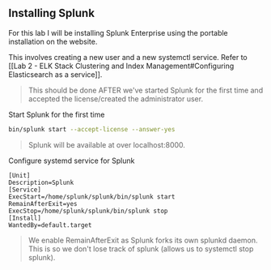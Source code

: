 ## Installing Splunk
For this lab I will be installing Splunk Enterprise using the portable installation on the website.

This involves creating a new user and a new systemctl service. Refer to [[Lab 2 - ELK Stack Clustering and Index Management#Configuring Elasticsearch as a service]].
> This should be done AFTER we've started Splunk for the first time and accepted the license/created the administrator user.

Start Splunk for the first time
```sh
bin/splunk start --accept-license --answer-yes
```
> Splunk will be available at over localhost:8000.

Configure systemd service for Splunk
```service
[Unit]
Description=Splunk
[Service]
ExecStart=/home/splunk/splunk/bin/splunk start
RemainAfterExit=yes
ExecStop=/home/splunk/splunk/bin/splunk stop
[Install]
WantedBy=default.target
```
> We enable RemainAfterExit as Splunk forks its own splunkd daemon. This is so we don't lose track of splunk (allows us to systemctl stop splunk).

